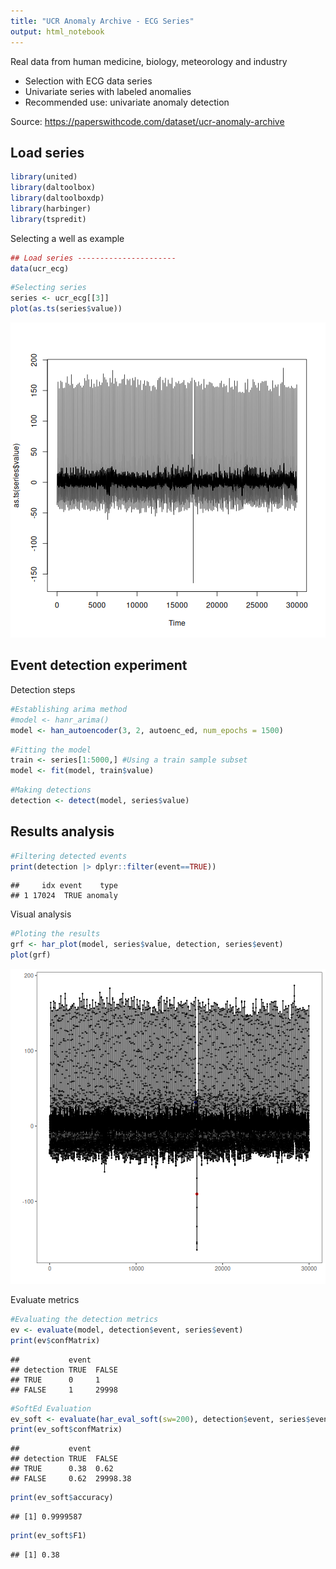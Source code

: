 ```yaml
---
title: "UCR Anomaly Archive - ECG Series"
output: html_notebook
---
```

Real data from human medicine, biology, meteorology and industry

* Selection with ECG data series
* Univariate series with labeled anomalies
* Recommended use: univariate anomaly detection

Source: https://paperswithcode.com/dataset/ucr-anomaly-archive


## Load series

``` r
library(united)
library(daltoolbox)
library(daltoolboxdp)
library(harbinger)
library(tspredit)
```

Selecting a well as example

``` r
## Load series ----------------------
data(ucr_ecg)
```



``` r
#Selecting series
series <- ucr_ecg[[3]]
plot(as.ts(series$value))
```

![plot of chunk unnamed-chunk-3](fig/ucr_ecg_samples/unnamed-chunk-3-1.png)




## Event detection experiment

Detection steps

``` r
#Establishing arima method
#model <- hanr_arima()
model <- han_autoencoder(3, 2, autoenc_ed, num_epochs = 1500)
```



``` r
#Fitting the model
train <- series[1:5000,] #Using a train sample subset
model <- fit(model, train$value)
```



``` r
#Making detections
detection <- detect(model, series$value)
```


## Results analysis


``` r
#Filtering detected events
print(detection |> dplyr::filter(event==TRUE))
```

```
##     idx event    type
## 1 17024  TRUE anomaly
```

Visual analysis

``` r
#Ploting the results
grf <- har_plot(model, series$value, detection, series$event)
plot(grf)
```

![plot of chunk unnamed-chunk-8](fig/ucr_ecg_samples/unnamed-chunk-8-1.png)

Evaluate metrics

``` r
#Evaluating the detection metrics
ev <- evaluate(model, detection$event, series$event)
print(ev$confMatrix)
```

```
##           event      
## detection TRUE  FALSE
## TRUE      0     1    
## FALSE     1     29998
```


``` r
#SoftEd Evaluation
ev_soft <- evaluate(har_eval_soft(sw=200), detection$event, series$event)
print(ev_soft$confMatrix)
```

```
##           event         
## detection TRUE  FALSE   
## TRUE      0.38  0.62    
## FALSE     0.62  29998.38
```

``` r
print(ev_soft$accuracy)
```

```
## [1] 0.9999587
```

``` r
print(ev_soft$F1)
```

```
## [1] 0.38
```

